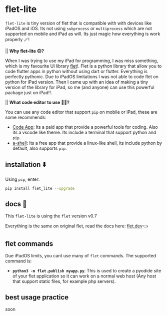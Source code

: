 # flet-lite
`flet-lite` is tiny version of flet that is compatible with with devices like iPadOS and iOS. Its not using `subprocess` or `multiprocess` which are not supported on mobile and iPad as will. Its just magic how everything is work properly 🪄!

|| **Why flet-lite 🙃?**

When I was trying to use my iPad for programming, I was miss something, which is my favourite UI library [flet](https://flet.dev/)!. Flet is a python library that allow you to code flutter apps in python without using dart or flutter. Everything is perfectly pythonic. Due to iPadOS limitations I was not able to code flet on python for iPad version. Then I came up with an idea of making a tiny version of the library for iPad, so me (and anyone) can use this powerful package just on iPad!!.

|| **What code editor to use 👨‍💻?**

You can use any code editor that support `pip` on mobile or iPad, these are some recommends:
- [Code App](https://apps.apple.com/app/id1512938504): Its a paid app that provide a powerful tools for coding. Also its a vscode like theme. Its include a terminal that support python and `pip`.
- [a-shell](https://apps.apple.com/app/id1473805438): Its a free app that provide a linux-like shell, its include python by default, also supports `pip`.


## installation ⬇️

Using `pip`, enter:
```zsh
pip install flet_lite --upgrade
```

## docs 📖
This `flet-lite` is using the `flet` version v0.7

Everything is the same on original flet, read the docs here:
[flet.dev](https://flet.dev/)👈

## flet commands 
Due iPadOS limits, you cant use many of `flet` commands. The supported command is:
- **`python3 -m flet.publish myapp.py`**: This is used to create a pyodide site of your flet application so it can work on a normal web host (Any host that support static files, for example php servers).

## best usage practice
soon